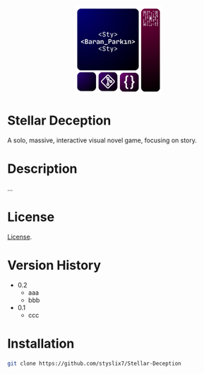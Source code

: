 <div align="center">

  <img src="Git_Logo_0.png" alt="logo" width="200" height="auto" />

</div>

# Stellar Deception

A solo, massive, interactive visual novel game, focusing on story.

# Description

...

# License

[License](#license).

# Version History

* 0.2
    * aaa
    * bbb
* 0.1
    * ccc

# Installation

```bash
git clone https://github.com/styslix7/Stellar-Deception



